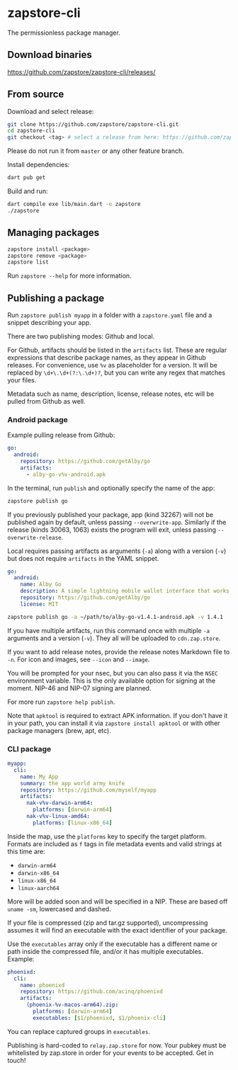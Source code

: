 # zapstore-cli

The permissionless package manager.

## Download binaries

https://github.com/zapstore/zapstore-cli/releases/

## From source

Download and select release:

```bash
git clone https://github.com/zapstore/zapstore-cli.git
cd zapstore-cli
git checkout <tag> # select a release from here: https://github.com/zapstore/zapstore-cli/tags
```

Please do not run it from `master` or any other feature branch.

Install dependencies:

```bash
dart pub get
```

Build and run:

```bash
dart compile exe lib/main.dart -o zapstore
./zapstore
```

## Managing packages

```bash
zapstore install <package>
zapstore remove <package>
zapstore list
```

Run `zapstore --help` for more information.

## Publishing a package

Run `zapstore publish myapp` in a folder with a `zapstore.yaml` file and a snippet describing your app.

There are two publishing modes: Github and local.

For Github, artifacts should be listed in the `artifacts` list. These are regular expressions that describe package names, as they appear in Github releases.
For convenience, use `%v` as placeholder for a version. It will be replaced by `\d+\.\d+(?:\.\d+)?`, but you can write any regex that matches your files.

Metadata such as name, description, license, release notes, etc will be pulled from Github as well.

### Android package

Example pulling release from Github:

```yaml
go:
  android:
    repository: https://github.com/getAlby/go
    artifacts:
      - alby-go-v%v-android.apk
```

In the terminal, run `publish` and optionally specify the name of the app:

```bash
zapstore publish go 
```

If you previously published your package, app (kind 32267) will not be published again by default, unless passing `--overwrite-app`. Similarly if the release (kinds 30063, 1063) exists the program will exit, unless passing `--overwrite-release`.

Local requires passing artifacts as arguments (`-a`) along with a version (`-v`) but does not require `artifacts` in the YAML snippet.

```yaml
go:
  android:
    name: Alby Go
    description: A simple lightning mobile wallet interface that works great with Alby Hub.
    repository: https://github.com/getAlby/go
    license: MIT
```

```bash
zapstore publish go -a ~/path/to/alby-go-v1.4.1-android.apk -v 1.4.1
```

If you have multiple artifacts, run this command once with multiple `-a` arguments and a version (`-v`). They all will be uploaded to `cdn.zap.store`.

If you want to add release notes, provide the release notes Markdown file to `-n`. For icon and images, see `--icon` and `--image`.

You will be prompted for your nsec, but you can also pass it via the `NSEC` environment variable. This is the only available option for signing at the moment. NIP-46 and NIP-07 signing are planned.

For more run `zapstore help publish`.

Note that `apktool` is required to extract APK information. If you don't have it in your path, you can install it via `zapstore install apktool` or with other package managers (brew, apt, etc).

### CLI package

```yaml
myapp:
  cli:
    name: My App
    summary: the app world army knife
    repository: https://github.com/myself/myapp
    artifacts:
      nak-v%v-darwin-arm64:
        platforms: [darwin-arm64]
      nak-v%v-linux-amd64:
        platforms: [linux-x86_64]
```

Inside the map, use the `platforms` key to specify the target platform. Formats are included as `f` tags in file metadata events and valid strings at this time are:

 - `darwin-arm64`
 - `darwin-x86_64`
 - `linux-x86_64`
 - `linux-aarch64`

More will be added soon and will be specified in a NIP. These are based off `uname -sm`, lowercased and dashed.

If your file is compressed (zip and tar.gz supported), uncompressing assumes it will find an executable with the exact identifier of your package.

Use the `executables` array only if the executable has a different name or path inside the compressed file, and/or it has multiple executables. Example:

```yaml
phoenixd:
  cli:
    name: phoenixd
    repository: https://github.com/acinq/phoenixd
    artifacts:
      (phoenix-%v-macos-arm64).zip:
        platforms: [darwin-arm64]
        executables: [$1/phoenixd, $1/phoenix-cli]
```

You can replace captured groups in `executables`.

Publishing is hard-coded to `relay.zap.store` for now. Your pubkey must be whitelisted by zap.store in order for your events to be accepted. Get in touch!